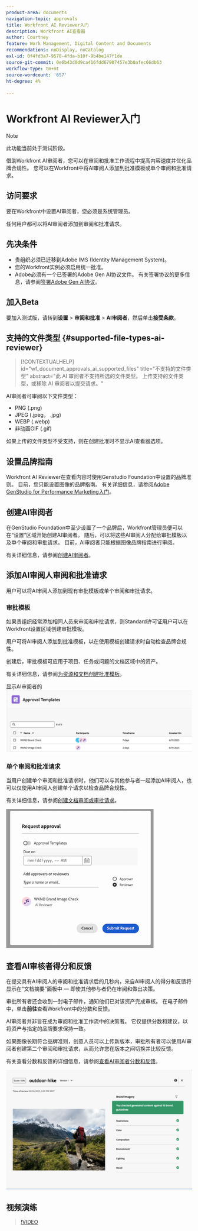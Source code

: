```yaml
---
product-area: documents
navigation-topic: approvals
title: Workfront AI Reviewer入门
description: Workfront AI查看器
author: Courtney
feature: Work Management, Digital Content and Documents
recommendations: noDisplay, noCatalog
exl-id: 0f4fd3a7-9578-4fda-b10f-9b4be147f1de
source-git-commit: 0e6b43d0d9ca416fdd67907457e3b0afec66db63
workflow-type: tm+mt
source-wordcount: '657'
ht-degree: 4%

---
```


# Workfront AI Reviewer入门

>[!NOTE]
>
>此功能当前处于测试阶段。

借助Workfront AI审阅者，您可以在审阅和批准工作流程中提高内容速度并优化品牌合规性。 您可以在Workfront中将AI审阅人添加到批准模板或单个审阅和批准请求。

## 访问要求

要在Workfront中设置AI审阅者，您必须是系统管理员。

任何用户都可以将AI审阅者添加到审阅和批准请求。


## 先决条件

* 贵组织必须已迁移到Adobe IMS (Identity Management System)。
* 您的Workfront实例必须启用统一批准。
* Adobe必须有一个已签署的Adobe Gen AI协议文件。
有关签署协议的更多信息，请参阅[签署Adobe Gen AI协议](/help/quicksilver/workfront-basics/ai-assistant/ai-assistant-overview.md#sign-the-adobe-gen-ai-agreement)。

## 加入Beta

要加入测试版，请转到&#x200B;**设置** > **审阅和批准** > **AI审阅者**，然后单击&#x200B;**接受条款**。


## 支持的文件类型 {#supported-file-types-ai-reviewer}

>[!CONTEXTUALHELP]
>id="wf_document_approvals_ai_supported_files"
>title="不支持的文件类型"
>abstract="此 AI 审阅者不支持所选的文件类型。 上传支持的文件类型，或移除 AI 审阅者以提交请求。"

AI审阅者可审阅以下文件类型：

* PNG (.png)
* JPEG (.jpeg， .jpg)
* WEBP (.webp)
* 非动画GIF (.gif)

如果上传的文件类型不受支持，则在创建批准时不显示AI查看器选项。

## 设置品牌指南

Workfront AI Reviewer在查看内容时使用Genstudio Foundation中设置的品牌准则。 目前，您只能设置图像的品牌指南。 有关详细信息，请参阅[Adobe GenStudio for Performance Marketing入门](https://experienceleague.adobe.com/zh-hans/docs/genstudio-for-performance-marketing/user-guide/get-started)。


## 创建AI审阅者

在GenStudio Foundation中至少设置了一个品牌后，Workfront管理员便可以在“设置”区域开始创建AI审阅者。 随后，可以将这些AI审阅人分配给审批模板以及单个审阅和审批请求。 目前，AI审阅者只能根据图像品牌指南进行审阅。

有关详细信息，请参阅[创建AI审阅者](/help/quicksilver/review-and-approve-work/document-reviews-and-approvals/set-up-ai-reviewer.md)。

## 添加AI审阅人审阅和批准请求

用户可以将AI审阅人添加到现有审批模板或单个审阅和审批请求。

### 审批模板

如果贵组织经常添加相同人员来审阅和审批请求，则Standard许可证用户可以在Workfront设置区域创建审批模板。

用户可将AI审阅人添加到批准模板，以在使用模板创建请求时自动检查品牌合规性。

创建后，审批模板可应用于项目、任务或问题的文档区域中的资产。

有关详细信息，请参阅[为资源和文档创建批准模板](/help/quicksilver/review-and-approve-work/document-reviews-and-approvals/manage-document-approvals/create-approval-template.md)。

显示AI审阅者的![模板列表](assets/ai-review-templates.png)

### 单个审阅和批准请求

当用户创建单个审阅和批准请求时，他们可以与其他参与者一起添加AI审阅人，也可以仅使用AI审阅人创建单个请求以检查品牌合规性。

有关详细信息，请参阅[创建文档审阅或审批请求](/help/quicksilver/review-and-approve-work/document-reviews-and-approvals/manage-document-approvals/create-a-document-approval.md)。


![AI审阅人已添加到单个审批请求](assets/ad-ai-reviewer-to-request.png)

## 查看AI审核者得分和反馈

在提交具有AI审阅人的审阅和批准请求后的几秒内，来自AI审阅人的得分和反馈将显示在“文档摘要”面板中 — 即使其他参与者仍在审阅和做出决策。

审批所有者还会收到一封电子邮件，通知他们已对该资产完成审核。 在电子邮件中，单击&#x200B;**前往**&#x200B;查看Workfront中的分数和反馈。

AI审阅者并非旨在成为审阅和批准工作流中的决策者。 它仅提供分数和建议，以将资产与指定的品牌要求保持一致。

如果图像长期符合品牌准则，创意人员可以上传新版本，审批所有者可以使用AI审阅者创建第二个审阅和审批请求，从而允许您在版本之间切换并比较反馈。

有关查看分数和反馈的详细信息，请参阅[查看AI审阅者分数和反馈](/help/quicksilver/review-and-approve-work/document-reviews-and-approvals/view-ai-reviewer-feedback.md)。


![AI审核者反馈](assets/ai-reviewer-feedback.png)


## 视频演练

>[!VIDEO](https://video.tv.adobe.com/v/3470847/)